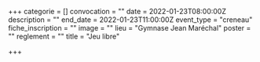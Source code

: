 +++
categorie = []
convocation = ""
date = 2022-01-23T08:00:00Z
description = ""
end_date = 2022-01-23T11:00:00Z
event_type = "creneau"
fiche_inscription = ""
image = ""
lieu = "Gymnase Jean Maréchal"
poster = ""
reglement = ""
title = "Jeu libre"

+++
        